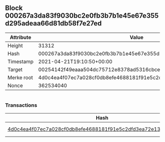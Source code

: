## Block 000267a3da83f9030bc2e0fb3b7b1e45e67e355d295adeaa66d81db58f7e27ed

Attribute | Value
--- | ---
Height | 31312
Hash | 000267a3da83f9030bc2e0fb3b7b1e45e67e355d295adeaa66d81db58f7e27ed
Timestamp | 2021-04-21T19:10:50+00:00
Target | 00254142f49eaaa504dc75712e8378ad5316cbcead634704b3734b6271167cc4
Merke root | 4d0c4ea4f07ec7a028cf0db8efe4688181f91e5c2dfd3ea72e138033b34c4f77
Nonce | 362534040

```

```

### Transactions

Hash | Amount
--- | ---
[4d0c4ea4f07ec7a028cf0db8efe4688181f91e5c2dfd3ea72e138033b34c4f77](4d0c4ea4f07ec7a028cf0db8efe4688181f91e5c2dfd3ea72e138033b34c4f77.md) | 10.00000000 SKEPTI 
